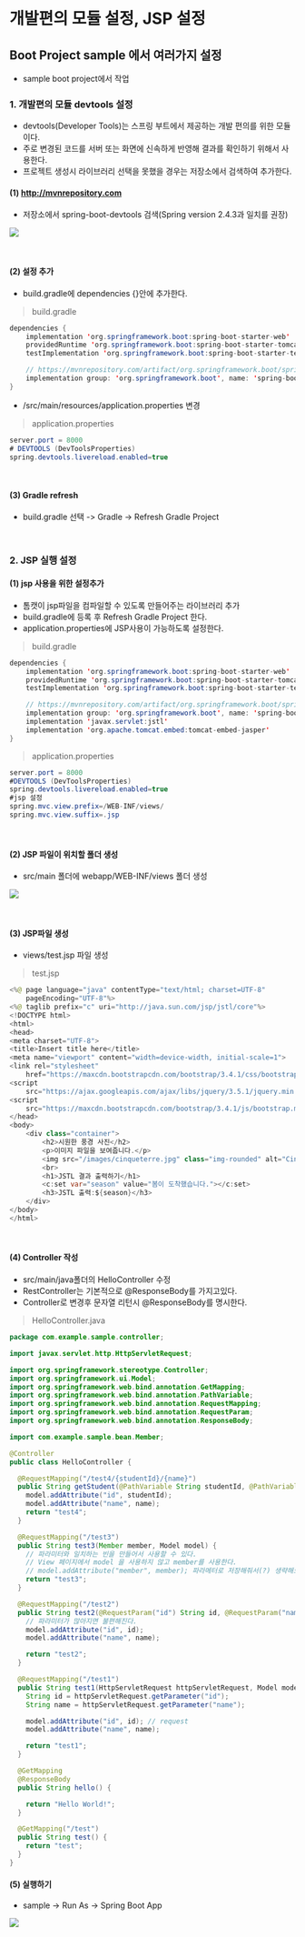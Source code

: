 # 개발편의 모듈 설정, JSP 설정

## Boot Project sample 에서 여러가지 설정

- sample boot project에서 작업

### 1. 개발편의 모듈 devtools 설정

- devtools(Developer Tools)는 스프링 부트에서 제공하는 개발 편의를 위한 모듈이다.
- 주로 변경된 코드를 서버 또는 화면에 신속하게 반영해 결과를 확인하기 위해서 사용한다.
- 프로젝트 생성시 라이브러리 선택을 못했을 경우는 저장소에서 검색하여 추가한다.

#### (1) http://mvnrepository.com

- 저장소에서 spring-boot-devtools 검색(Spring version 2.4.3과 일치를 권장)

![](images/springBoot16-01.jpg)

<br />

#### (2) 설정 추가

- build.gradle에 dependencies {}안에 추가한다.

> build.gradle

```java
dependencies {
    implementation 'org.springframework.boot:spring-boot-starter-web'
    providedRuntime 'org.springframework.boot:spring-boot-starter-tomcat'
    testImplementation 'org.springframework.boot:spring-boot-starter-test'

    // https://mvnrepository.com/artifact/org.springframework.boot/spring-boot-devtools
    implementation group: 'org.springframework.boot', name: 'spring-boot-devtools', version: '2.4.3'
}
```

- /src/main/resources/application.properties 변경

> application.properties

```java
server.port = 8000
# DEVTOOLS (DevToolsProperties)
spring.devtools.livereload.enabled=true
```

<br />

#### (3) Gradle refresh

- build.gradle 선택 -> Gradle -> Refresh Gradle Project

<br />

### 2. JSP 실행 설정

#### (1) jsp 사용을 위한 설정추가

- 톰캣이 jsp파일을 컴파일할 수 있도록 만들어주는 라이브러리 추가
- build.gradle에 등록 후 Refresh Gradle Project 한다.
- application.properties에 JSP사용이 가능하도록 설정한다.

> build.gradle

```java
dependencies {
    implementation 'org.springframework.boot:spring-boot-starter-web'
    providedRuntime 'org.springframework.boot:spring-boot-starter-tomcat'
    testImplementation 'org.springframework.boot:spring-boot-starter-test'

    // https://mvnrepository.com/artifact/org.springframework.boot/spring-boot-devtools
    implementation group: 'org.springframework.boot', name: 'spring-boot-devtools', version: '2.4.3'
    implementation 'javax.servlet:jstl'
    implementation 'org.apache.tomcat.embed:tomcat-embed-jasper'
}
```

> application.properties

```java
server.port = 8000
#DEVTOOLS (DevToolsProperties)
spring.devtools.livereload.enabled=true
#jsp 설정
spring.mvc.view.prefix=/WEB-INF/views/
spring.mvc.view.suffix=.jsp
```

<br />

#### (2) JSP 파일이 위치할 폴더 생성

- src/main 폴더에 webapp/WEB-INF/views 폴더 생성

![](images/springBoot16-02.jpg)

<br />

#### (3) JSP파일 생성

- views/test.jsp 파일 생성

> test.jsp

```java
<%@ page language="java" contentType="text/html; charset=UTF-8"
	pageEncoding="UTF-8"%>
<%@ taglib prefix="c" uri="http://java.sun.com/jsp/jstl/core"%>
<!DOCTYPE html>
<html>
<head>
<meta charset="UTF-8">
<title>Insert title here</title>
<meta name="viewport" content="width=device-width, initial-scale=1">
<link rel="stylesheet"
	href="https://maxcdn.bootstrapcdn.com/bootstrap/3.4.1/css/bootstrap.min.css">
<script
	src="https://ajax.googleapis.com/ajax/libs/jquery/3.5.1/jquery.min.js"></script>
<script
	src="https://maxcdn.bootstrapcdn.com/bootstrap/3.4.1/js/bootstrap.min.js"></script>
</head>
<body>
	<div class="container">
		<h2>시원한 풍경 사진</h2>
		<p>이미지 파일을 보여줍니다.</p>
		<img src="/images/cinqueterre.jpg" class="img-rounded" alt="Cinque Terre" width="304" height="236">
		<br>
		<h1>JSTL 결과 출력하기</h1>
		<c:set var="season" value="봄이 도착했습니다."></c:set>
		<h3>JSTL 출력:${season}</h3>
	</div>
</body>
</html>
```

<br />

#### (4) Controller 작성

- src/main/java폴더의 HelloController 수정
- RestController는 기본적으로 @ResponseBody를 가지고있다.
- Controller로 변경후 문자열 리턴시 @ResponseBody를 명시한다.

> HelloController.java

```java
package com.example.sample.controller;

import javax.servlet.http.HttpServletRequest;

import org.springframework.stereotype.Controller;
import org.springframework.ui.Model;
import org.springframework.web.bind.annotation.GetMapping;
import org.springframework.web.bind.annotation.PathVariable;
import org.springframework.web.bind.annotation.RequestMapping;
import org.springframework.web.bind.annotation.RequestParam;
import org.springframework.web.bind.annotation.ResponseBody;

import com.example.sample.bean.Member;

@Controller
public class HelloController {

  @RequestMapping("/test4/{studentId}/{name}")
  public String getStudent(@PathVariable String studentId, @PathVariable String name, Model model) {
    model.addAttribute("id", studentId);
    model.addAttribute("name", name);
    return "test4";
  }

  @RequestMapping("/test3")
  public String test3(Member member, Model model) {
    // 파라미터와 일치하는 빈을 만들어서 사용할 수 있다.
    // View 페이지에서 model 을 사용하지 않고 member를 사용한다.
    // model.addAttribute("member", member); 파라메터로 저장해줘서(?) 생략해도된다
    return "test3";
  }

  @RequestMapping("/test2")
  public String test2(@RequestParam("id") String id, @RequestParam("name") String name, Model model) {
    // 파라미터가 많아지면 불편해진다.
    model.addAttribute("id", id);
    model.addAttribute("name", name);

    return "test2";
  }

  @RequestMapping("/test1")
  public String test1(HttpServletRequest httpServletRequest, Model model) {
    String id = httpServletRequest.getParameter("id");
    String name = httpServletRequest.getParameter("name");

    model.addAttribute("id", id); // request
    model.addAttribute("name", name);

    return "test1";
  }

  @GetMapping
  @ResponseBody
  public String hello() {

    return "Hello World!";
  }

  @GetMapping("/test")
  public String test() {
    return "test";
  }
}
```

#### (5) 실행하기

- sample -> Run As -> Spring Boot App

![](images/springBoot16-03.jpg)
